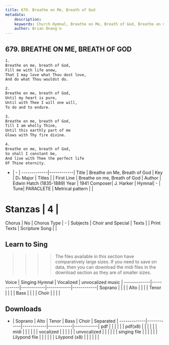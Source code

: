 ```yaml
---
title: 679. Breathe on Me, Breath of God
metadata:
    description: 
    keywords: Church Hymnal, Breathe on Me, Breath of God, Breathe on me, Breath of God, 
    author: Brian Onang'o
---
```



## 679. BREATHE ON ME, BREATH OF GOD

```txt
1.
Breathe on me, breath of God,
Fill me with life anew,
That I may love what Thou dost love,
And do what Thou wouldst do.

2.
Breathe on me, breath of God,
Until my heart is pure,
Until with Thee I will one will,
To do and to endure.

3.
Breathe on me, breath of God,
Till I am wholly Thine,
Until this earthly part of me
Glows with Thy fire divine.

4.
Breathe on me, breath of God,
So shall I constant be,
And live with Thee the perfect life
Of Thine eternity.
```

- |   -  |
-------------|------------|
Title | Breathe on Me, Breath of God |
Key | D♭ Major |
Titles |  |
First Line | Breathe on me, Breath of God |
Author | Edwin Hatch (1835-1889)
Year | 1941
Composer| J. Harker |
Hymnal|  - |
Tune| PARACLETE |
Metrical pattern | |
# Stanzas | 4 |
Chorus | No |
Chorus Type | - |
Subjects | Choir and Special |
Texts |  |
Print Texts | 
Scripture Song |  |
  
## Learn to Sing

>>>> The files available in this section have comparatively large sizes. If you need to save on data, then you can download the midi files in the download section as they are of smaller sizes.

Voice |  Singing Hymnal | Vocalized | unvocalized music |
-------------|------------|------------|------------|------------|
Soprano | | | |
Alto | | | |
Tenor | | | |
Bass | | | |
Choir | | | |

## Downloads

- |  Soprano | Alto | Tenor | Bass | Choir | Separated |
-------------|------------|------------|------------|------------|
pdf | | | | | |
pdf(x8) | | | | | |
midi | | | | | |
vocalized | | | | | |
unvocalized | | | | | |
singing file | | | | | |
Lilypond file | | | | | |
Lilypond (x8) | | | | | |
  